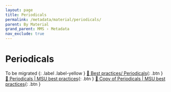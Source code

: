 ```yaml
---
layout: page
title: Periodicals
permalink: /metadata/material/periodicals/
parent: By Material
grand_parent: MMS › Metadata
nav_exclude: true
---
```


# Periodicals
To be migrated
{: .label .label-yellow }
[📄 Best practices/ Periodicals](https://docs.google.com/document/u/0/d/12IyWdhwkPbt6uX0Ms-a17SIcyjsSmTcwostYwI0dI8Q/edit){: .btn }
[📄 Periodicals | MSU best practices](https://docs.google.com/document/u/0/d/1fBBUtSWBTDoJPCm7Yru-8nWiUkZIBEozHgoI5BRvO_M/edit){: .btn }
[📄 Copy of Periodicals | MSU best practices](https://docs.google.com/document/u/0/d/1nB3cVToOQb2ukRgn0VSBp1YHtMRx5VVCmxrlrjHUr_s/edit){: .btn }